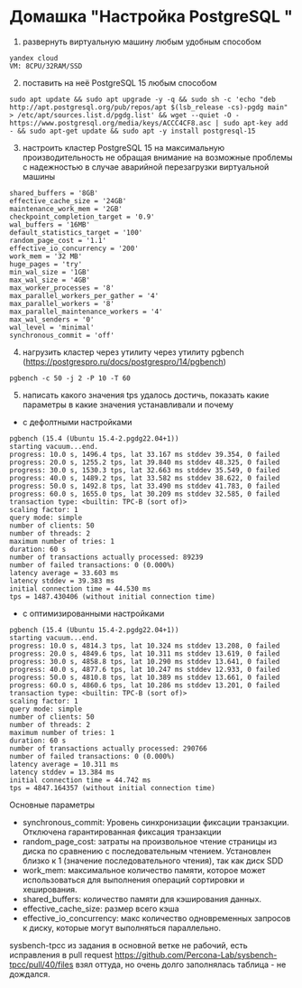 # Домашка "Настройка PostgreSQL "

1. развернуть виртуальную машину любым удобным способом
```
yandex cloud
VM: 8CPU/32RAM/SSD
```
2.  поставить на неё PostgreSQL 15 любым способом
```
sudo apt update && sudo apt upgrade -y -q && sudo sh -c 'echo "deb http://apt.postgresql.org/pub/repos/apt $(lsb_release -cs)-pgdg main" > /etc/apt/sources.list.d/pgdg.list' && wget --quiet -O - https://www.postgresql.org/media/keys/ACCC4CF8.asc | sudo apt-key add - && sudo apt-get update && sudo apt -y install postgresql-15
```
3. настроить кластер PostgreSQL 15 на максимальную производительность не
обращая внимание на возможные проблемы с надежностью в случае
аварийной перезагрузки виртуальной машины
```
shared_buffers = '8GB'
effective_cache_size = '24GB'
maintenance_work_mem = '2GB'
checkpoint_completion_target = '0.9'
wal_buffers = '16MB'
default_statistics_target = '100'
random_page_cost = '1.1'
effective_io_concurrency = '200'
work_mem = '32 MB'
huge_pages = 'try'
min_wal_size = '1GB'
max_wal_size = '4GB'
max_worker_processes = '8'
max_parallel_workers_per_gather = '4'
max_parallel_workers = '8'
max_parallel_maintenance_workers = '4'
max_wal_senders = '0'
wal_level = 'minimal'
synchronous_commit = 'off'
```
4. нагрузить кластер через утилиту через утилиту pgbench (https://postgrespro.ru/docs/postgrespro/14/pgbench)
```
pgbench -c 50 -j 2 -P 10 -T 60 
```
5. написать какого значения tps удалось достичь, показать какие параметры в
какие значения устанавливали и почему
-  с дефолтными настройками

```
pgbench (15.4 (Ubuntu 15.4-2.pgdg22.04+1))
starting vacuum...end.
progress: 10.0 s, 1496.4 tps, lat 33.167 ms stddev 39.354, 0 failed
progress: 20.0 s, 1255.2 tps, lat 39.840 ms stddev 48.325, 0 failed
progress: 30.0 s, 1530.3 tps, lat 32.663 ms stddev 35.549, 0 failed
progress: 40.0 s, 1489.2 tps, lat 33.582 ms stddev 38.622, 0 failed
progress: 50.0 s, 1492.8 tps, lat 33.490 ms stddev 41.783, 0 failed
progress: 60.0 s, 1655.0 tps, lat 30.209 ms stddev 32.585, 0 failed
transaction type: <builtin: TPC-B (sort of)>
scaling factor: 1
query mode: simple
number of clients: 50
number of threads: 2
maximum number of tries: 1
duration: 60 s
number of transactions actually processed: 89239
number of failed transactions: 0 (0.000%)
latency average = 33.603 ms
latency stddev = 39.383 ms
initial connection time = 44.530 ms
tps = 1487.430406 (without initial connection time)
```
- с оптимизированными настройками
```
pgbench (15.4 (Ubuntu 15.4-2.pgdg22.04+1))
starting vacuum...end.
progress: 10.0 s, 4814.3 tps, lat 10.324 ms stddev 13.208, 0 failed
progress: 20.0 s, 4849.6 tps, lat 10.311 ms stddev 13.619, 0 failed
progress: 30.0 s, 4858.8 tps, lat 10.290 ms stddev 13.641, 0 failed
progress: 40.0 s, 4877.6 tps, lat 10.247 ms stddev 12.933, 0 failed
progress: 50.0 s, 4810.8 tps, lat 10.389 ms stddev 13.661, 0 failed
progress: 60.0 s, 4860.6 tps, lat 10.286 ms stddev 13.201, 0 failed
transaction type: <builtin: TPC-B (sort of)>
scaling factor: 1
query mode: simple
number of clients: 50
number of threads: 2
maximum number of tries: 1
duration: 60 s
number of transactions actually processed: 290766
number of failed transactions: 0 (0.000%)
latency average = 10.311 ms
latency stddev = 13.384 ms
initial connection time = 44.742 ms
tps = 4847.164357 (without initial connection time)
```
Основные параметры 
- synchronous_commit: Уровень синхронизации фиксации транзакции. Отключена гарантированная фиксация транзакции
- random_page_cost: затраты на произвольное чтение страницы из диска по сравнению с последовательным чтением. Установлен близко к 1 (значение последовательного чтения), так как диск SDD
- work_mem: максимальное количество памяти, которое может использоваться для выполнения операций сортировки и хеширования.
- shared_buffers: количество памяти для кэширования данных.
- effective_cache_size: размер всего кэша
- effective_io_concurrency: макс количество одновременных запросов к диску, которые могут выполняться параллельно.


sysbench-tpcc из задания в основной ветке не рабочий, есть исправления в pull request https://github.com/Percona-Lab/sysbench-tpcc/pull/40/files взял оттуда,  но очень долго заполнялась таблица - не дождался.
